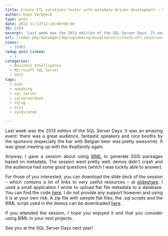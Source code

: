 ```yaml
---
title: Create ETL solutions faster with metadata driven development – Session Materials
author: Koen Verbeeck
type: post
date: 2013-11-13T12:18:00+00:00
ID: 2194
excerpt: 'Last week was the 2013 edition of the SQL Server Days. It was an amazing event: there was a great audience, fantastic speakers and nice booths by the sponsors (especially the bar with Belgian beer was pretty awesome). It was great meeting up with the #s&hellip;'
url: /index.php/datamgmt/dbprogramming/mssqlserver/create-etl-solutions-faster-with/
views:
  - 33981
rp4wp_auto_linked:
  - 1
categories:
  - Business Intelligence
  - Microsoft SQL Server
  - SSIS
tags:
  - biml
  - speaking
  - sql server
  - sqlserverdays
  - sqlug
  - ssis
  - syndicated

---
```

<p style="text-align: justify;">
  Last week was the 2013 edition of the SQL Server Days. It was an amazing event: there was a great audience, fantastic speakers and nice booths by the sponsors (especially the bar with Belgian beer was pretty awesome). It was great meeting up with the #sqlfamily again.
</p>

<p style="text-align: justify;">
  Anyway, I gave a session about using <a href="/index.php/DataMgmt/ssis/speaking-about-biml">BIML</a> to generate SSIS packages based on metadata. The session went pretty well: demos didn't crash and the audience had some good questions (which I was luckily able to answer).
</p>

<p style="text-align: justify;">
  For those of you interested, you can download the slide deck of the session – which contains a lot of links to very useful resources – at <a href="http://www.slideshare.net/KoenVerbeeck/sql-server-days-2013-create-etl-solutions-faster-with-metadata-driven-development">slideshare</a>. I used a small application I wrote to upload flat file metadata to a database. You can find the code <a href="/wp-content/uploads/users/koenverbeeck/SSD2013/MetadataLoader.zip?mtime=1384287593">here</a>. I do not provide any support however and using it is at your own risk. A zip file with sample flat files, the .sql scripts and the BIML script used in the demos can be downloaded <a href="/wp-content/uploads/users/koenverbeeck/SSD2013/GenerateSSISWithBIML.zip">here</a>.
</p>

<p style="text-align: justify;">
  If you attended the session, I hope you enjoyed it and that you consider using BIML in your next projects.
</p>

<p style="text-align: justify;">
  See you at the SQL Server Days next year!
</p>